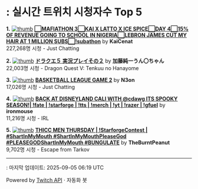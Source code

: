 # : 실시간 트위치 시청자수 Top 5

**1.** [![thumb](https://static-cdn.jtvnw.net/previews-ttv/live_user_kaicenat-320x180.jpg)](https://twitch.tv/KaiCenat)
**[⬜MAFIATHON 3⬜KAI X LATTO X ICE SPICE⬜️DAY 4⬜15% OF REVENUE GOING TO SCHOOL IN NIGERIA⬜LEBRON JAMES CUT MY HAIR AT 1 MILLION SUBS⬜!subathon](https://twitch.tv/KaiCenat)** by **KaiCenat**<br>227,268명 시청  - Just Chatting

**2.** [![thumb](https://static-cdn.jtvnw.net/previews-ttv/live_user_kato_junichi0817-320x180.jpg)](https://twitch.tv/加藤純一うん〇ちゃん)
**[ドラクエ５ 実況プレイその２](https://twitch.tv/加藤純一うん〇ちゃん)** by **加藤純一うん〇ちゃん**<br>22,003명 시청  - Dragon Quest V: Tenkuu no Hanayome

**3.** [![thumb](https://static-cdn.jtvnw.net/previews-ttv/live_user_n3on-320x180.jpg)](https://twitch.tv/N3on)
**[BASKETBALL LEAGUE GAME 2](https://twitch.tv/N3on)** by **N3on**<br>17,026명 시청  - Just Chatting

**4.** [![thumb](https://static-cdn.jtvnw.net/previews-ttv/live_user_ironmouse-320x180.jpg)](https://twitch.tv/ironmouse)
**[BACK AT DISNEYLAND CALI WITH @cdawg ITS SPOOKY SEASON!| !fate | !starforge | !tts | !merch | !yt | !razer | !gfuel](https://twitch.tv/ironmouse)** by **ironmouse**<br>11,216명 시청  - IRL

**5.** [![thumb](https://static-cdn.jtvnw.net/previews-ttv/live_user_theburntpeanut-320x180.jpg)](https://twitch.tv/TheBurntPeanut)
**[THICC MEN THURSDAY | !StarforgeContest | #ShartInMyMouth #ShartInMyMouthPleaseGod #PLEASEGODShartInMyMouth #BUNGULATE](https://twitch.tv/TheBurntPeanut)** by **TheBurntPeanut**<br>9,702명 시청  - Escape from Tarkov


---
: 마지막 업데이트: 2025-09-05 06:19 UTC

Powered by [Twitch API](https://dev.twitch.tv/docs/api/reference) · 자동화 봇